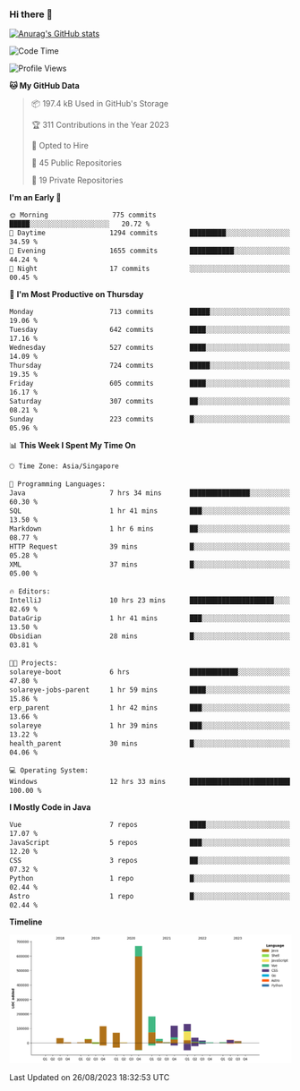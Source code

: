 ### Hi there 👋

[![Anurag's GitHub stats](https://github-readme-stats.vercel.app/api?username=xiumu2017&show_icons=true&theme=radical)](https://github.com/anuraghazra/github-readme-stats)

<!--
**xiumu2017/xiumu2017** is a ✨ _special_ ✨ repository because its `README.md` (this file) appears on your GitHub profile.

Here are some ideas to get you started:

- 🔭 I’m currently working on ...
- 🌱 I’m currently learning ...
- 👯 I’m looking to collaborate on ...
- 🤔 I’m looking for help with ...
- 💬 Ask me about ...
- 📫 How to reach me: ...
- 😄 Pronouns: ...
- ⚡ Fun fact: ...
-->

<!--START_SECTION:waka-->
![Code Time](http://img.shields.io/badge/Code%20Time-1%2C683%20hrs%2058%20mins-blue)

![Profile Views](http://img.shields.io/badge/Profile%20Views-2-blue)

**🐱 My GitHub Data** 

> 📦 197.4 kB Used in GitHub's Storage 
 > 
> 🏆 311 Contributions in the Year 2023
 > 
> 💼 Opted to Hire
 > 
> 📜 45 Public Repositories 
 > 
> 🔑 19 Private Repositories 
 > 
**I'm an Early 🐤** 

```text
🌞 Morning                775 commits         █████░░░░░░░░░░░░░░░░░░░░   20.72 % 
🌆 Daytime                1294 commits        █████████░░░░░░░░░░░░░░░░   34.59 % 
🌃 Evening                1655 commits        ███████████░░░░░░░░░░░░░░   44.24 % 
🌙 Night                  17 commits          ░░░░░░░░░░░░░░░░░░░░░░░░░   00.45 % 
```
📅 **I'm Most Productive on Thursday** 

```text
Monday                   713 commits         █████░░░░░░░░░░░░░░░░░░░░   19.06 % 
Tuesday                  642 commits         ████░░░░░░░░░░░░░░░░░░░░░   17.16 % 
Wednesday                527 commits         ████░░░░░░░░░░░░░░░░░░░░░   14.09 % 
Thursday                 724 commits         █████░░░░░░░░░░░░░░░░░░░░   19.35 % 
Friday                   605 commits         ████░░░░░░░░░░░░░░░░░░░░░   16.17 % 
Saturday                 307 commits         ██░░░░░░░░░░░░░░░░░░░░░░░   08.21 % 
Sunday                   223 commits         █░░░░░░░░░░░░░░░░░░░░░░░░   05.96 % 
```


📊 **This Week I Spent My Time On** 

```text
🕑︎ Time Zone: Asia/Singapore

💬 Programming Languages: 
Java                     7 hrs 34 mins       ███████████████░░░░░░░░░░   60.30 % 
SQL                      1 hr 41 mins        ███░░░░░░░░░░░░░░░░░░░░░░   13.50 % 
Markdown                 1 hr 6 mins         ██░░░░░░░░░░░░░░░░░░░░░░░   08.77 % 
HTTP Request             39 mins             █░░░░░░░░░░░░░░░░░░░░░░░░   05.28 % 
XML                      37 mins             █░░░░░░░░░░░░░░░░░░░░░░░░   05.00 % 

🔥 Editors: 
IntelliJ                 10 hrs 23 mins      █████████████████████░░░░   82.69 % 
DataGrip                 1 hr 41 mins        ███░░░░░░░░░░░░░░░░░░░░░░   13.50 % 
Obsidian                 28 mins             █░░░░░░░░░░░░░░░░░░░░░░░░   03.81 % 

🐱‍💻 Projects: 
solareye-boot            6 hrs               ████████████░░░░░░░░░░░░░   47.80 % 
solareye-jobs-parent     1 hr 59 mins        ████░░░░░░░░░░░░░░░░░░░░░   15.86 % 
erp_parent               1 hr 42 mins        ███░░░░░░░░░░░░░░░░░░░░░░   13.66 % 
solareye                 1 hr 39 mins        ███░░░░░░░░░░░░░░░░░░░░░░   13.22 % 
health_parent            30 mins             █░░░░░░░░░░░░░░░░░░░░░░░░   04.06 % 

💻 Operating System: 
Windows                  12 hrs 33 mins      █████████████████████████   100.00 % 
```

**I Mostly Code in Java** 

```text
Vue                      7 repos             ████░░░░░░░░░░░░░░░░░░░░░   17.07 % 
JavaScript               5 repos             ███░░░░░░░░░░░░░░░░░░░░░░   12.20 % 
CSS                      3 repos             ██░░░░░░░░░░░░░░░░░░░░░░░   07.32 % 
Python                   1 repo              █░░░░░░░░░░░░░░░░░░░░░░░░   02.44 % 
Astro                    1 repo              █░░░░░░░░░░░░░░░░░░░░░░░░   02.44 % 
```



**Timeline**

![Lines of Code chart](https://raw.githubusercontent.com/xiumu2017/xiumu2017/main/assets/bar_graph.png)


 Last Updated on 26/08/2023 18:32:53 UTC
<!--END_SECTION:waka-->
